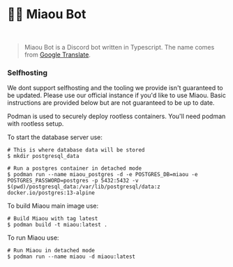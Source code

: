 # 🦴🤖 Miaou Bot

<br>

> Miaou Bot is a Discord bot written in Typescript. The name comes from [Google Translate](https://translate.google.com/?sl=en&tl=fr&text=meow&op=translate).

### Selfhosting

We dont support selfhosting and the tooling we provide isn't guaranteed to be updated. Please use our official instance if you'd like to use Miaou. Basic instructions are provided below but are not guaranteed to be up to date.

Podman is used to securely deploy rootless containers. You'll need podman with rootless setup.

To start the database server use:

```
# This is where database data will be stored
$ mkdir postgresql_data

# Run a postgres container in detached mode
$ podman run --name miaou_postgres -d -e POSTGRES_DB=miaou -e POSTGRES_PASSWORD=postgres -p 5432:5432 -v $(pwd)/postgresql_data:/var/lib/postgresql/data:z docker.io/postgres:13-alpine
```

To build Miaou main image use:

```
# Build Miaou with tag latest
$ podman build -t miaou:latest .
```

To run Miaou use:

```
# Run Miaou in detached mode
$ podman run --name miaou -d miaou:latest
```
